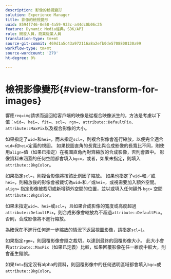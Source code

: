 ```yaml
---
description: 影像的檢視變形
solution: Experience Manager
title: 影像的檢視變形
uuid: 8594f746-0e58-4a59-933c-a44dc0b06c25
feature: Dynamic Media經典，SDK/API
role: 開發人員，商業從業人員
translation-type: tm+mt
source-git-commit: 469d1a5c43a972116a8a2efb0de5708800130a99
workflow-type: tm+mt
source-wordcount: '279'
ht-degree: 0%

---
```



# 檢視影像變形{#view-transform-for-images}

響應`req=img`請求而返回給客戶端的映像是從複合映像派生的，方法是考慮以下值：`wid=`、`hei=`、`fit=`、`scl=`、`rgn=`、`attribute::DefaultPix`、`attribute::MaxPix`以及複合影像的大小。

如果指定了`wid=`和`hei=`，而未指定`scl=`，則複合影像會進行縮放，以便完全適合`wid=`和`hei=`定義的視圖。 如果視圖直角的長寬比與合成影像的長寬比不同，則使用`align=`值（如果已指定）在視圖直角內對齊縮放的合成影像，否則會置中。 影像資料未涵蓋的任何空間都會填入`bgc=`，或者，如果未指定，則填入`attribute::BkgColor`。

如果指定`scl=`，則複合影像將按該比例因子縮放。 如果也指定了`wid=`和／或`hei=`，則縮放後的影像會被裁切為`wid=`和／或`hei=`，或視需要加入額外空間。 `align=` 指定影像被裁切或新增額外空間的位置，並以或填入任何額外 `bgc=` 空間 `attribute::BkgColor`。

如果未指定`wid=`、`hei=`或`scl=`，且如果合成影像的寬度或高度超過`attribute::DefaultPix`，則合成影像會縮放為不超過`attribute::DefaultPix`。 否則，合成影像將不進行縮放。

為確保在不進行任何進一步縮放的情況下返回視圖影像，請指定`scl=1`。

如果指定`rgn=`，則回覆影像會隨之裁切，以達到最終的回覆影像大小。 此大小會與`attribute::MaxPix`（如果已定義）比較，如果回覆影像在任一維度中較大，則會產生錯誤。

如果`fmt=`指定沒有alpha的資料，則回覆影像中的任何透明區域都會填入`bgc=`或`attribute::BkgColor`。
